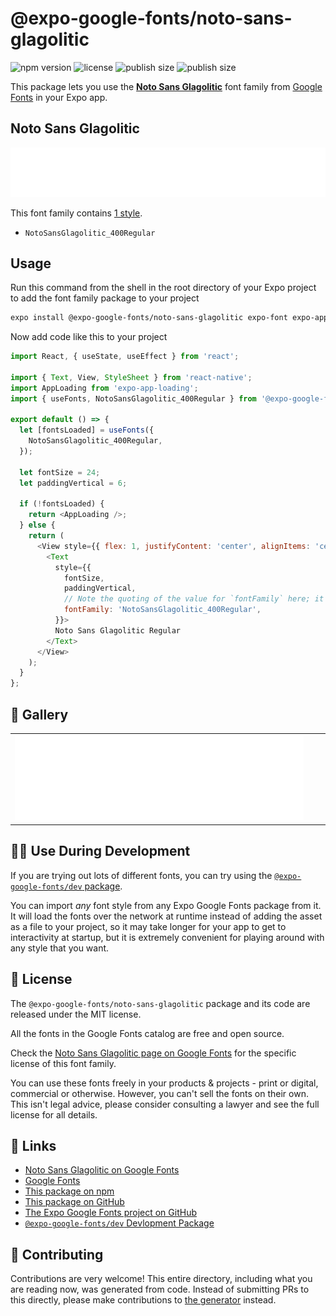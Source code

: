 # @expo-google-fonts/noto-sans-glagolitic

![npm version](https://flat.badgen.net/npm/v/@expo-google-fonts/noto-sans-glagolitic)
![license](https://flat.badgen.net/github/license/expo/google-fonts)
![publish size](https://flat.badgen.net/packagephobia/install/@expo-google-fonts/noto-sans-glagolitic)
![publish size](https://flat.badgen.net/packagephobia/publish/@expo-google-fonts/noto-sans-glagolitic)

This package lets you use the [**Noto Sans Glagolitic**](https://fonts.google.com/specimen/Noto+Sans+Glagolitic) font family from [Google Fonts](https://fonts.google.com/) in your Expo app.

## Noto Sans Glagolitic

![Noto Sans Glagolitic](./font-family.png)

This font family contains [1 style](#-gallery).

- `NotoSansGlagolitic_400Regular`

## Usage

Run this command from the shell in the root directory of your Expo project to add the font family package to your project
```sh
expo install @expo-google-fonts/noto-sans-glagolitic expo-font expo-app-loading
```

Now add code like this to your project
```js
import React, { useState, useEffect } from 'react';

import { Text, View, StyleSheet } from 'react-native';
import AppLoading from 'expo-app-loading';
import { useFonts, NotoSansGlagolitic_400Regular } from '@expo-google-fonts/noto-sans-glagolitic';

export default () => {
  let [fontsLoaded] = useFonts({
    NotoSansGlagolitic_400Regular,
  });

  let fontSize = 24;
  let paddingVertical = 6;

  if (!fontsLoaded) {
    return <AppLoading />;
  } else {
    return (
      <View style={{ flex: 1, justifyContent: 'center', alignItems: 'center' }}>
        <Text
          style={{
            fontSize,
            paddingVertical,
            // Note the quoting of the value for `fontFamily` here; it expects a string!
            fontFamily: 'NotoSansGlagolitic_400Regular',
          }}>
          Noto Sans Glagolitic Regular
        </Text>
      </View>
    );
  }
};

```

## 🔡 Gallery


||||
|-|-|-|
|![NotoSansGlagolitic_400Regular](./NotoSansGlagolitic_400Regular.ttf.png)||||


## 👩‍💻 Use During Development

If you are trying out lots of different fonts, you can try using the [`@expo-google-fonts/dev` package](https://github.com/expo/google-fonts/tree/master/font-packages/dev#readme).

You can import *any* font style from any Expo Google Fonts package from it. It will load the fonts
over the network at runtime instead of adding the asset as a file to your project, so it may take longer
for your app to get to interactivity at startup, but it is extremely convenient
for playing around with any style that you want.

## 📖 License

The `@expo-google-fonts/noto-sans-glagolitic` package and its code are released under the MIT license.

All the fonts in the Google Fonts catalog are free and open source.

Check the [Noto Sans Glagolitic page on Google Fonts](https://fonts.google.com/specimen/Noto+Sans+Glagolitic) for the specific license of this font family.

You can use these fonts freely in your products & projects - print or digital, commercial or otherwise. However, you can't sell the fonts on their own. This isn't legal advice, please consider consulting a lawyer and see the full license for all details.

## 🔗 Links

- [Noto Sans Glagolitic on Google Fonts](https://fonts.google.com/specimen/Noto+Sans+Glagolitic)
- [Google Fonts](https://fonts.google.com/)
- [This package on npm](https://www.npmjs.com/package/@expo-google-fonts/noto-sans-glagolitic)
- [This package on GitHub](https://github.com/expo/google-fonts/tree/master/font-packages/noto-sans-glagolitic)
- [The Expo Google Fonts project on GitHub](https://github.com/expo/google-fonts)
- [`@expo-google-fonts/dev` Devlopment Package](https://github.com/expo/google-fonts/tree/master/font-packages/dev)

## 🤝 Contributing

Contributions are very welcome! This entire directory, including what you are reading now, was generated from code. Instead of submitting PRs to this directly, please make contributions to [the generator](https://github.com/expo/google-fonts/tree/master/packages/generator) instead.
